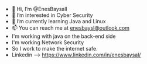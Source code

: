 - 👋 Hi, I’m @EnesBaysall
- 👀 I’m interested in Cyber Security
- 🌱 I’m currently learning Java and Linux
- 📫 You can reach me at enesbaysl@outlook.com
-    I'm working with java on the back-end side
-    I'm working Network Security
-    So I work to make the internet safe.
-    Linkedin --> https://www.linkedin.com/in/enesbaysal/


